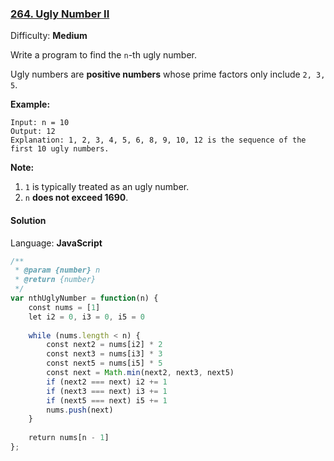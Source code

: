 ### [264\. Ugly Number II](https://leetcode.com/problems/ugly-number-ii/)

Difficulty: **Medium**


Write a program to find the `n`-th ugly number.

Ugly numbers are **positive numbers** whose prime factors only include `2, 3, 5`. 

**Example:**

```
Input: n = 10
Output: 12
Explanation: 1, 2, 3, 4, 5, 6, 8, 9, 10, 12 is the sequence of the first 10 ugly numbers.
```

**Note:**  

1.  `1` is typically treated as an ugly number.
2.  `n` **does not exceed 1690**.


#### Solution

Language: **JavaScript**

```javascript
/**
 * @param {number} n
 * @return {number}
 */
var nthUglyNumber = function(n) {
    const nums = [1]
    let i2 = 0, i3 = 0, i5 = 0
    
    while (nums.length < n) {
        const next2 = nums[i2] * 2
        const next3 = nums[i3] * 3
        const next5 = nums[i5] * 5
        const next = Math.min(next2, next3, next5)
        if (next2 === next) i2 += 1
        if (next3 === next) i3 += 1
        if (next5 === next) i5 += 1
        nums.push(next)
    }
    
    return nums[n - 1]
};
```
